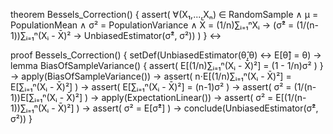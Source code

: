 theorem Bessels_Correction() {
  assert(
    ∀(X₁,...,Xₙ) ∈ RandomSample ∧
    μ = PopulationMean ∧
    σ² = PopulationVariance ∧
    X̄ = (1/n)∑ᵢ₌₁ⁿXᵢ →
    (σ̂² = (1/(n-1))∑ᵢ₌₁ⁿ(Xᵢ - X̄)² → UnbiasedEstimator(σ̂², σ²))
  )
} ↔

proof Bessels_Correction() {
  setDef(UnbiasedEstimator(θ̂,θ) ↔ E[θ̂] = θ) →
  lemma BiasOfSampleVariance() {
    assert(
      E[(1/n)∑ᵢ₌₁ⁿ(Xᵢ - X̄)²] = (1 - 1/n)σ²
    )
  } →
  apply(BiasOfSampleVariance()) →
  assert(
    n⋅E[(1/n)∑ᵢ₌₁ⁿ(Xᵢ - X̄)²] = E[∑ᵢ₌₁ⁿ(Xᵢ - X̄)²]
  ) →
  assert(
    E[∑ᵢ₌₁ⁿ(Xᵢ - X̄)²] = (n-1)σ²
  ) →
  assert(
    σ² = (1/(n-1))E[∑ᵢ₌₁ⁿ(Xᵢ - X̄)²]
  ) →
  apply(ExpectationLinear()) →
  assert(
    σ² = E[(1/(n-1))∑ᵢ₌₁ⁿ(Xᵢ - X̄)²]
  ) →
  assert(
    σ² = E[σ̂²]
  ) →
  conclude(UnbiasedEstimator(σ̂², σ²))
}